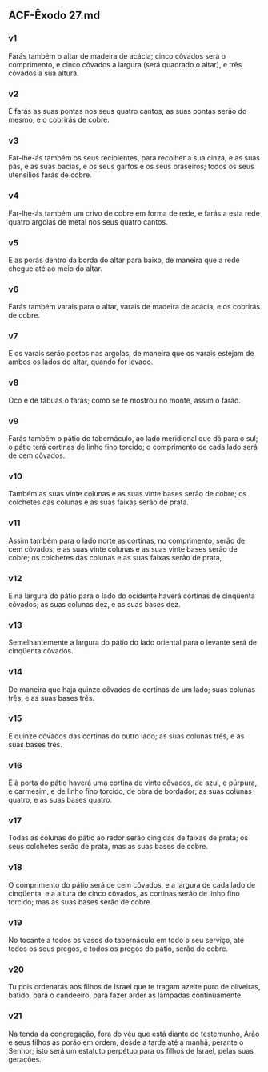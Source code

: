 ## ACF-Êxodo 27.md
### v1
 Farás também o altar de madeira de acácia; cinco côvados será o comprimento, e cinco côvados a largura (será quadrado o altar), e três côvados a sua altura.
### v2
 E farás as suas pontas nos seus quatro cantos; as suas pontas serão do mesmo, e o cobrirás de cobre.
### v3
 Far-lhe-ás também os seus recipientes, para recolher a sua cinza, e as suas pás, e as suas bacias, e os seus garfos e os seus braseiros; todos os seus utensílios farás de cobre.
### v4
 Far-lhe-ás também um crivo de cobre em forma de rede, e farás a esta rede quatro argolas de metal nos seus quatro cantos.
### v5
 E as porás dentro da borda do altar para baixo, de maneira que a rede chegue até ao meio do altar.
### v6
 Farás também varais para o altar, varais de madeira de acácia, e os cobrirás de cobre.
### v7
 E os varais serão postos nas argolas, de maneira que os varais estejam de ambos os lados do altar, quando for levado.
### v8
 Oco e de tábuas o farás; como se te mostrou no monte, assim o farão.
### v9
 Farás também o pátio do tabernáculo, ao lado meridional que dá para o sul; o pátio terá cortinas de linho fino torcido; o comprimento de cada lado será de cem côvados.
### v10
 Também as suas vinte colunas e as suas vinte bases serão de cobre; os colchetes das colunas e as suas faixas serão de prata.
### v11
 Assim também para o lado norte as cortinas, no comprimento, serão de cem côvados; e as suas vinte colunas e as suas vinte bases serão de cobre; os colchetes das colunas e as suas faixas serão de prata,
### v12
 E na largura do pátio para o lado do ocidente haverá cortinas de cinqüenta côvados; as suas colunas dez, e as suas bases dez.
### v13
 Semelhantemente a largura do pátio do lado oriental para o levante será de cinqüenta côvados.
### v14
 De maneira que haja quinze côvados de cortinas de um lado; suas colunas três, e as suas bases três.
### v15
 E quinze côvados das cortinas do outro lado; as suas colunas três, e as suas bases três.
### v16
 E à porta do pátio haverá uma cortina de vinte côvados, de azul, e púrpura, e carmesim, e de linho fino torcido, de obra de bordador; as suas colunas quatro, e as suas bases quatro.
### v17
 Todas as colunas do pátio ao redor serão cingidas de faixas de prata; os seus colchetes serão de prata, mas as suas bases de cobre.
### v18
 O comprimento do pátio será de cem côvados, e a largura de cada lado de cinqüenta, e a altura de cinco côvados, as cortinas serão de linho fino torcido; mas as suas bases serão de cobre.
### v19
 No tocante a todos os vasos do tabernáculo em todo o seu serviço, até todos os seus pregos, e todos os pregos do pátio, serão de cobre.
### v20
 Tu pois ordenarás aos filhos de Israel que te tragam azeite puro de oliveiras, batido, para o candeeiro, para fazer arder as lâmpadas continuamente.
### v21
 Na tenda da congregação, fora do véu que está diante do testemunho, Arão e seus filhos as porão em ordem, desde a tarde até a manhã, perante o Senhor; isto será um estatuto perpétuo para os filhos de Israel, pelas suas gerações.
